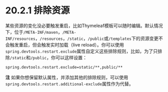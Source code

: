 # 20.2.1 排除资源

某些资源的变化没必要触发重启，比如Thymeleaf模板可以随时编辑。默认情况下，位于`/META-INF/maven`，`/META-INF/resources`，`/resources`，`/static`，`/public`或`/templates`下的资源变更不会触发重启，但会触发实时加载（live reload）。你可以使用`spring.devtools.restart.exclude`属性自定义这些排除规则，比如，为了只排除`/static`和`/public`，你可以这样设置：

```text
spring.devtools.restart.exclude=static/**,public/**
```

**注** 如果你想保留默认属性，并添加其他的排除规则，可以使用`spring.devtools.restart.additional-exclude`属性作为代替。

